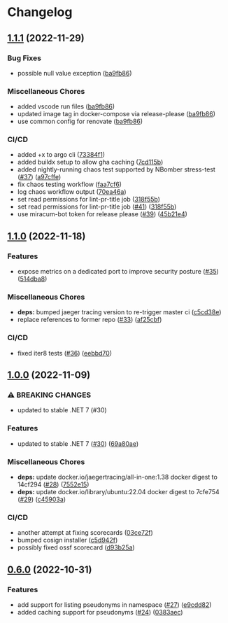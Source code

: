 # Changelog

## [1.1.1](https://github.com/miracum/vfps/compare/v1.1.0...v1.1.1) (2022-11-29)


### Bug Fixes

* possible null value exception ([ba9fb86](https://github.com/miracum/vfps/commit/ba9fb86edf8fc26503b42553c15f6436b0e229dd))


### Miscellaneous Chores

* added vscode run files ([ba9fb86](https://github.com/miracum/vfps/commit/ba9fb86edf8fc26503b42553c15f6436b0e229dd))
* updated image tag in docker-compose via release-please ([ba9fb86](https://github.com/miracum/vfps/commit/ba9fb86edf8fc26503b42553c15f6436b0e229dd))
* use common config for renovate ([ba9fb86](https://github.com/miracum/vfps/commit/ba9fb86edf8fc26503b42553c15f6436b0e229dd))


### CI/CD

* added +x to argo cli ([73384f1](https://github.com/miracum/vfps/commit/73384f157496c0c72ce2dca1900a203e4058ea43))
* added buildx setup to allow gha caching ([7cd115b](https://github.com/miracum/vfps/commit/7cd115bf26b49fb14aa0efe81751fc30eec7b598))
* added nightly-running chaos test supported by NBomber stress-test ([#37](https://github.com/miracum/vfps/issues/37)) ([a97cffe](https://github.com/miracum/vfps/commit/a97cffe7086c3ab44c4e2df463b383446b52c631))
* fix chaos testing workflow ([faa7cf6](https://github.com/miracum/vfps/commit/faa7cf615a6fdc2c46b82d39b9a1d75f83116f0d))
* log chaos workflow output ([70ea46a](https://github.com/miracum/vfps/commit/70ea46a86024730c4ff33ef7134f8b1436ecad77))
* set read permissions for lint-pr-title job ([318f55b](https://github.com/miracum/vfps/commit/318f55b54b7675668a12a7ae468cc11e27b4fc50))
* set read permissions for lint-pr-title job ([#41](https://github.com/miracum/vfps/issues/41)) ([318f55b](https://github.com/miracum/vfps/commit/318f55b54b7675668a12a7ae468cc11e27b4fc50))
* use miracum-bot token for release please ([#39](https://github.com/miracum/vfps/issues/39)) ([45b21e4](https://github.com/miracum/vfps/commit/45b21e4b133aeafbdb2ddfd7dd4258e9737860d6))

## [1.1.0](https://github.com/miracum/vfps/compare/v1.0.0...v1.1.0) (2022-11-18)


### Features

* expose metrics on a dedicated port to improve security posture ([#35](https://github.com/miracum/vfps/issues/35)) ([514dba8](https://github.com/miracum/vfps/commit/514dba8907412eba54437a38bf157efa6966f5d8))


### Miscellaneous Chores

* **deps:** bumped jaeger tracing version to re-trigger master ci ([c5cd38e](https://github.com/miracum/vfps/commit/c5cd38e10577c07563b48f1e921444989bef3812))
* replace references to former repo ([#33](https://github.com/miracum/vfps/issues/33)) ([af25cbf](https://github.com/miracum/vfps/commit/af25cbf15b84c36c89952a91431f519e807cf2ff))


### CI/CD

* fixed iter8 tests ([#36](https://github.com/miracum/vfps/issues/36)) ([eebbd70](https://github.com/miracum/vfps/commit/eebbd702aa734323796a5592f0581294ef5322da))

## [1.0.0](https://github.com/miracum/vfps/compare/v0.6.0...v1.0.0) (2022-11-09)


### ⚠ BREAKING CHANGES

* updated to stable .NET 7 (#30)

### Features

* updated to stable .NET 7 ([#30](https://github.com/miracum/vfps/issues/30)) ([69a80ae](https://github.com/miracum/vfps/commit/69a80aecec13fd1d389cf48a741827cd8f79809b))


### Miscellaneous Chores

* **deps:** update docker.io/jaegertracing/all-in-one:1.38 docker digest to 14cf294 ([#28](https://github.com/miracum/vfps/issues/28)) ([7552e15](https://github.com/miracum/vfps/commit/7552e15831a27fd753c46f9b2c5459f5e890ce8a))
* **deps:** update docker.io/library/ubuntu:22.04 docker digest to 7cfe754 ([#29](https://github.com/miracum/vfps/issues/29)) ([c45903a](https://github.com/miracum/vfps/commit/c45903a187fdb8e799ea4a5a8ae9e26591d8815c))


### CI/CD

* another attempt at fixing scorecards ([03ce72f](https://github.com/miracum/vfps/commit/03ce72f5ea56ccdb9647a0e6b14093a46cf19c10))
* bumped cosign installer ([c5d942f](https://github.com/miracum/vfps/commit/c5d942f8e1b28629502532da6df7e669442997d4))
* possibly fixed ossf scorecard ([d93b25a](https://github.com/miracum/vfps/commit/d93b25a3daebda5f937ce20c32da9bc943947470))

## [0.6.0](https://github.com/miracum/vfps/compare/v0.5.1...v0.6.0) (2022-10-31)


### Features

* add support for listing pseudonyms in namespace ([#27](https://github.com/miracum/vfps/issues/27)) ([e9cdd82](https://github.com/miracum/vfps/commit/e9cdd8233db5b377de7a04b26701cd6b40b3f178))
* added caching support for pseudonyms ([#24](https://github.com/miracum/vfps/issues/24)) ([0383aec](https://github.com/miracum/vfps/commit/0383aecdcaf6801a3cacc35358a100aafa843b64))

